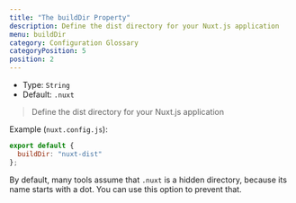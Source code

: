 ```yaml
---
title: "The buildDir Property"
description: Define the dist directory for your Nuxt.js application
menu: buildDir
category: Configuration Glossary
categoryPosition: 5
position: 2
---
```


- Type: `String`
- Default: `.nuxt`

> Define the dist directory for your Nuxt.js application

Example (`nuxt.config.js`):

```js
export default {
  buildDir: "nuxt-dist"
};
```

By default, many tools assume that `.nuxt` is a hidden directory, because its name starts with a dot. You can use this option to prevent that.
